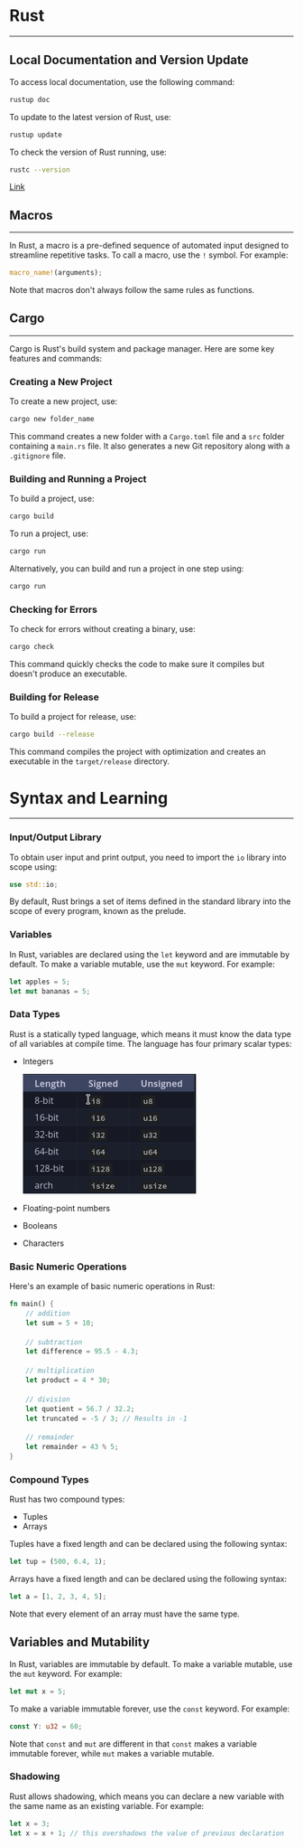 # Rust
***
## Local Documentation and Version Update

To access local documentation, use the following command:
```bash
rustup doc
```
To update to the latest version of Rust, use:
```bash
rustup update
```
To check the version of Rust running, use:
```bash
rustc --version
```
[Link](https://doc.rust-lang.org/reference/introduction.html)

## Macros
***
In Rust, a macro is a pre-defined sequence of automated input designed to streamline repetitive tasks. To call a macro, use the `!` symbol. For example:
```rs
macro_name!(arguments);
```
Note that macros don't always follow the same rules as functions.

## Cargo
***
Cargo is Rust's build system and package manager. Here are some key features and commands:

### Creating a New Project

To create a new project, use:
```bash
cargo new folder_name
```
This command creates a new folder with a `Cargo.toml` file and a `src` folder containing a `main.rs` file. It also generates a new Git repository along with a `.gitignore` file.

### Building and Running a Project

To build a project, use:
```bash
cargo build
```
To run a project, use:
```bash
cargo run
```
Alternatively, you can build and run a project in one step using:
```bash
cargo run
```

### Checking for Errors

To check for errors without creating a binary, use:
```bash
cargo check
```
This command quickly checks the code to make sure it compiles but doesn't produce an executable.

### Building for Release

To build a project for release, use:
```bash
cargo build --release
```
This command compiles the project with optimization and creates an executable in the `target/release` directory.

# Syntax and Learning
***
### Input/Output Library

To obtain user input and print output, you need to import the `io` library into scope using:
```rs
use std::io;
```
By default, Rust brings a set of items defined in the standard library into the scope of every program, known as the prelude.

### Variables

In Rust, variables are declared using the `let` keyword and are immutable by default. To make a variable mutable, use the `mut` keyword. For example:
```rs
let apples = 5;
let mut bananas = 5;
```
### Data Types

Rust is a statically typed language, which means it must know the data type of all variables at compile time. The language has four primary scalar types:

* Integers

  ![alt text](./image.png)

* Floating-point numbers

* Booleans

* Characters

### Basic Numeric Operations

Here's an example of basic numeric operations in Rust:
```rs
fn main() {
    // addition
    let sum = 5 + 10;

    // subtraction
    let difference = 95.5 - 4.3;

    // multiplication
    let product = 4 * 30;

    // division
    let quotient = 56.7 / 32.2;
    let truncated = -5 / 3; // Results in -1

    // remainder
    let remainder = 43 % 5;
}
```
### Compound Types

Rust has two compound types:

* Tuples
* Arrays

Tuples have a fixed length and can be declared using the following syntax:
```rs
let tup = (500, 6.4, 1);
```
Arrays have a fixed length and can be declared using the following syntax:
```rs
let a = [1, 2, 3, 4, 5];
```
Note that every element of an array must have the same type.

## Variables and Mutability

In Rust, variables are immutable by default. To make a variable mutable, use the `mut` keyword. For example:
```rs
let mut x = 5;
```
To make a variable immutable forever, use the `const` keyword. For example:
```rs
const Y: u32 = 60;
```
Note that `const` and `mut` are different in that `const` makes a variable immutable forever, while `mut` makes a variable mutable.

### Shadowing

Rust allows shadowing, which means you can declare a new variable with the same name as an existing variable. For example:
```rs
let x = 3;
let x = x + 1; // this overshadows the value of previous declaration
```

